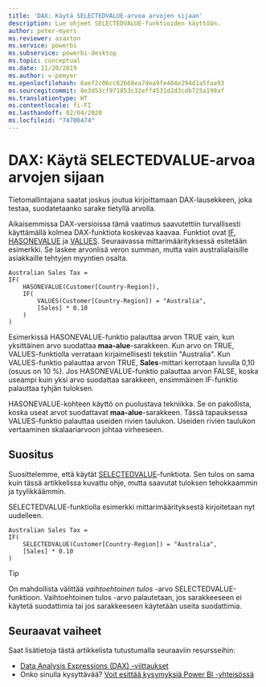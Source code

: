 ```yaml
---
title: 'DAX: Käytä SELECTEDVALUE-arvoa arvojen sijaan'
description: Lue ohjeet SELECTEDVALUE-funktioiden käyttöön.
author: peter-myers
ms.reviewer: asaxton
ms.service: powerbi
ms.subservice: powerbi-desktop
ms.topic: conceptual
ms.date: 11/20/2019
ms.author: v-pemyer
ms.openlocfilehash: 6aef2c06cc62668ea7dea9fe404e294d1a5faa93
ms.sourcegitcommit: 8e3d53cf971853c32eff4531d2d3cdb725a199af
ms.translationtype: HT
ms.contentlocale: fi-FI
ms.lasthandoff: 02/04/2020
ms.locfileid: "74700474"
---
```

# <a name="dax-use-selectedvalue-instead-of-values"></a>DAX: Käytä SELECTEDVALUE-arvoa arvojen sijaan

Tietomallintajana saatat joskus joutua kirjoittamaan DAX-lausekkeen, joka testaa, suodatetaanko sarake tietyllä arvolla.

Aikaisemmissa DAX-versioissa tämä vaatimus saavutettiin turvallisesti käyttämällä kolmea DAX-funktiota koskevaa kaavaa. Funktiot ovat [IF](/dax/if-function-dax), [HASONEVALUE](/dax/hasonevalue-function-dax) ja [VALUES](/dax/values-function-dax). Seuraavassa mittarimäärityksessä esitetään esimerkki. Se laskee arvonlisä veron summan, mutta vain australialaisille asiakkaille tehtyjen myyntien osalta.

```dax
Australian Sales Tax =
IF(
    HASONEVALUE(Customer[Country-Region]),
    IF(
        VALUES(Customer[Country-Region]) = "Australia",
        [Sales] * 0.10
    )
)
```

Esimerkissä HASONEVALUE-funktio palauttaa arvon TRUE vain, kun yksittäinen arvo suodattaa **maa-alue**-sarakkeen. Kun arvo on TRUE, VALUES-funktiolla verrataan kirjaimellisesti tekstiin "Australia". Kun VALUES-funktio palauttaa arvon TRUE, **Sales**-mittari kerrotaan luvulla 0,10 (osuus on 10 %). Jos HASONEVALUE-funktio palauttaa arvon FALSE, koska useampi kuin yksi arvo suodattaa sarakkeen, ensimmäinen IF-funktio palauttaa tyhjän tuloksen.

HASONEVALUE-kohteen käyttö on puolustava tekniikka. Se on pakollista, koska useat arvot suodattavat **maa-alue**-sarakkeen. Tässä tapauksessa VALUES-funktio palauttaa useiden rivien taulukon. Useiden rivien taulukon vertaaminen skalaariarvoon johtaa virheeseen.

## <a name="recommendation"></a>Suositus

Suosittelemme, että käytät [SELECTEDVALUE](/dax/selectedvalue-function)-funktiota. Sen tulos on sama kuin tässä artikkelissa kuvattu ohje, mutta saavutat tuloksen tehokkaammin ja tyylikkäämmin.

SELECTEDVALUE-funktiolla esimerkki mittarimäärityksestä kirjoitetaan nyt uudelleen.

```dax
Australian Sales Tax =
IF(
    SELECTEDVALUE(Customer[Country-Region]) = "Australia",
    [Sales] * 0.10
)
```

> [!TIP]
> On mahdollista välittää _vaihtoehtoinen tulos_ -arvo SELECTEDVALUE-funktioon. Vaihtoehtoinen tulos -arvo palautetaan, jos sarakkeeseen ei käytetä suodattimia tai jos sarakkeeseen käytetään useita suodattimia.

## <a name="next-steps"></a>Seuraavat vaiheet

Saat lisätietoja tästä artikkelista tutustumalla seuraaviin resursseihin:

- [Data Analysis Expressions (DAX) -viittaukset](/dax/)
- Onko sinulla kysyttävää? [Voit esittää kysymyksiä Power BI -yhteisössä](https://community.powerbi.com/)
